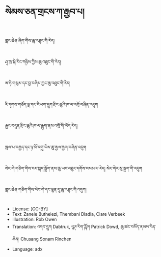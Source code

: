 # སེམས་ཅན་གྲངས་ཀ་རྒྱབ་པ།

##
གླང་ཆེན་ཞིག་གིས་ཆུ་འཐུང་གི་རེད།

##
ཤྭ་ཁྲ་སྐེ་རིང་གཉིས་ཀྱིས་ཆུ་འཐུང་གི་རེད།

##
མ་ཧེ་གསུམ་དང་བྱ་བཞིས་ཀྱང་ཆུ་འཐུང་གི་རེད།

##
རི་དྭགས་གཙོད་ལྔ་དང་རི་ཕག་དྲུག་རྫིང་ཆུའི་ཁ་ལ་འགྲོ་བཞིན་འདུག

##
རྐྱང་བདུན་རྫིང་ཆུའི་ཁ་ལ་རྒྱུག་ནས་འགྲོ་གི་ཡོད་རེད།

##
སྦལ་པ་བརྒྱད་དང་ཉ་མོ་དགུ་ཡིས་ཆུ་རྐྱལ་རྒྱག་བཞིན་འདུག

##
སེང་གེ་གཅིག་གིས་ངར་སྐད་སྒྲོག་ནས་ཆུ་ཡང་འཐུང་དགོས་བསམ་པ་རེད། སེང་གེར་སུ་སྐྲག་གི་འདུག

##
གླང་ཆེན་གཅིག་གིས་སེང་གེ་དང་ལྷན་དུ་ཆུ་འཐུང་གི་འདུག།

##
* License: [CC-BY]
* Text: Zanele Buthelezi, Thembani Dladla, Clare Verbeek
* Illustration: Rob Owen
* Translation: འདབ་དྲུག Dabtruk, པཱཊ་རིག་ཌཱོཌ། Patrick Dowd, ཆུ་ཚང་བསོད་ནམས་རིན་ཆེན། Chusang Sonam Rinchen
* Language: adx
